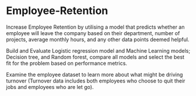 # Employee-Retention
Increase Employee Retention by utilising a model that predicts whether an employee will leave the company based on their department, number of projects, average monthly hours, and any other data points deemed helpful.

Build and Evaluate Logistic regression model and Machine Learning models; Decision tree, and Random forest, compare all models and select the best fit for the problem based on performance metrics.

Examine the employee dataset to learn more about what might be driving turnover (Turnover data includes both employees who choose to quit their jobs and employees who are let go).
